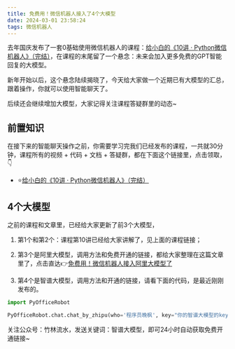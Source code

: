 ```yaml
---
title: 免费用！微信机器人接入了4个大模型
date: 2024-03-01 23:58:24
tags: 微信机器人
---
```


去年国庆发布了一套0基础使用微信机器人的课程：[给小白的《10讲 · Python微信机器人》（完结）](https://mp.weixin.qq.com/s/2fZiSQPVtDJCz0fHtqrsVA)，在课程的末尾留了一个悬念：未来会加入更多免费的GPT智能回复的大模型。

<!-- more -->


新年开始以后，这个悬念陆续揭晓了，今天给大家做一个近期已有大模型的汇总，跟着操作，你就可以使用智能聊天了。

后续还会继续增加大模型，大家记得关注课程答疑群里的动态~

## 前置知识

在接下来的智能聊天操作之前，你需要学习完我们已经发布的课程，一共就30分钟，课程所有的视频 + 代码 + 文档 + 答疑群，都在下面这个链接里，点击领取，👇

- ⭐[给小白的《10讲 · Python微信机器人》（完结）](https://mp.weixin.qq.com/s/2fZiSQPVtDJCz0fHtqrsVA)

## 4个大模型

之前的课程和文章里，已经给大家更新了前3个大模型，

1. 第1个和第2个：课程第10讲已经给大家讲解了，见上面的课程链接；

2. 第3个是阿里大模型，调用方法和免费开通的链接，都给大家整理在这篇文章里了，点击直达👉[免费用！微信机器人接入阿里大模型了](https://mp.weixin.qq.com/s/qWhJvLeoUjcGkjeElpkfPw)
3. 第4个是智谱大模型，调用方法和开通的链接，请看下面的代码，是最近刚刚发布的。

```python
import PyOfficeRobot

PyOfficeRobot.chat.chat_by_zhipu(who='程序员晚枫', key="你的智谱大模型的key，免费获取方式，见下文", model='glm-4')
```

关注公众号：竹林流水，发送关键词：智谱大模型，即可24小时自动获取免费开通链接~

